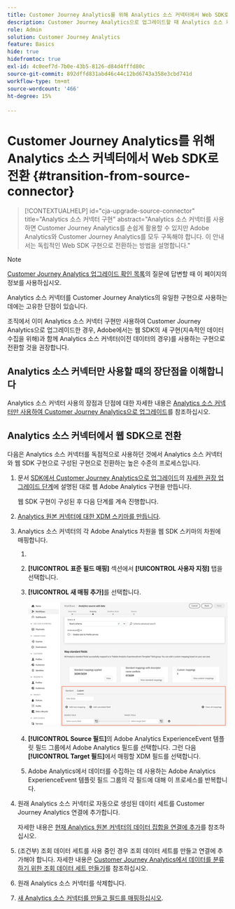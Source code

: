 ```yaml
---
title: Customer Journey Analytics를 위해 Analytics 소스 커넥터에서 Web SDK로 전환
description: Customer Journey Analytics으로 업그레이드할 때 Analytics 소스 커넥터에서 웹 SDK으로 전환하는 방법에 대해 알아봅니다
role: Admin
solution: Customer Journey Analytics
feature: Basics
hide: true
hidefromtoc: true
exl-id: 4c0eef7d-7b0e-43b5-8126-d84d4fffd80c
source-git-commit: 892dffd831abd46c44c12bd6743a358e3cbd741d
workflow-type: tm+mt
source-wordcount: '466'
ht-degree: 15%

---
```


# Customer Journey Analytics를 위해 Analytics 소스 커넥터에서 Web SDK로 전환 {#transition-from-source-connector}

<!-- markdownlint-disable MD034 -->

>[!CONTEXTUALHELP]
>id="cja-upgrade-source-connector"
>title="Analytics 소스 커넥터 구현"
>abstract="Analytics 소스 커넥터를 사용하면 Customer Journey Analytics를 손쉽게 활용할 수 있지만 Adobe Analytics와 Customer Journey Analytics를 모두 구독해야 합니다. 이 안내서는 독립적인 Web SDK 구현으로 전환하는 방법을 설명합니다."

<!-- markdownlint-enable MD034 -->

>[!NOTE]
> 
>[Customer Journey Analytics 업그레이드 확인 목록](https://gigazelle.github.io/cja-ttv/)의 질문에 답변할 때 이 페이지의 정보를 사용하십시오.

Analytics 소스 커넥터를 Customer Journey Analytics의 유일한 구현으로 사용하는 데에는 고유한 단점이 있습니다.

조직에서 이미 Analytics 소스 커넥터 구현만 사용하여 Customer Journey Analytics으로 업그레이드한 경우, Adobe에서는 웹 SDK의 새 구현(지속적인 데이터 수집을 위해)과 함께 Analytics 소스 커넥터(이전 데이터의 경우)를 사용하는 구현으로 전환할 것을 권장합니다.

## Analytics 소스 커넥터만 사용할 때의 장단점을 이해합니다

Analytics 소스 커넥터 사용의 장점과 단점에 대한 자세한 내용은 [Analytics 소스 커넥터만 사용하여 Customer Journey Analytics으로 업그레이드](/help/getting-started/cja-upgrade/cja-upgrade-alternative-source-connector.md)를 참조하십시오.

## Analytics 소스 커넥터에서 웹 SDK으로 전환

다음은 Analytics 소스 커넥터를 독점적으로 사용하던 것에서 Analytics 소스 커넥터와 웹 SDK 구현으로 구성된 구현으로 전환하는 높은 수준의 프로세스입니다.

1. 문서 [SDK에서 Customer Journey Analytics으로 업그레이드](/help/getting-started/cja-upgrade/cja-upgrade-recommendations.md)의 [자세한 권장 업그레이드 단계](/help/getting-started/cja-upgrade/cja-upgrade-recommendations.md#detailed-recommended-upgrade-steps)에 설명된 대로 웹 Adobe Analytics 구현을 만듭니다.

   웹 SDK 구현이 구성된 후 다음 단계를 계속 진행합니다.

1. [Analytics 원본 커넥터에 대한 XDM 스키마를 만듭니다](/help/getting-started/cja-upgrade/cja-upgrade-source-connector-schema.md).

1. Analytics 소스 커넥터의 각 Adobe Analytics 차원을 웹 SDK 스키마의 차원에 매핑합니다.

   1. 
      <!-- how do you get here -->

   1. **[!UICONTROL 표준 필드 매핑]** 섹션에서 **[!UICONTROL 사용자 지정]** 탭을 선택합니다.

   1. **[!UICONTROL 새 매핑 추가]**&#x200B;를 선택합니다.

      ![스키마 필드 매핑](assets/schema-mapping.png)

   1. **[!UICONTROL Source 필드]**&#x200B;의 Adobe Analytics ExperienceEvent 템플릿 필드 그룹에서 Adobe Analytics 필드를 선택합니다. 그런 다음 **[!UICONTROL Target 필드]**&#x200B;에서 매핑할 XDM 필드를 선택합니다.

   1. Adobe Analytics에서 데이터를 수집하는 데 사용하는 Adobe Analytics ExperienceEvent 템플릿 필드 그룹의 각 필드에 대해 이 프로세스를 반복합니다.

1. 원래 Analytics 소스 커넥터로 자동으로 생성된 데이터 세트를 Customer Journey Analytics 연결에 추가합니다.

   자세한 내용은 [현재 Analytics 원본 커넥터의 데이터 집합을 연결에 추가](/help/getting-started/cja-upgrade/cja-upgrade-source-connector-dataset.md)를 참조하십시오.

1. (조건부) 조회 데이터 세트를 사용 중인 경우 조회 데이터 세트를 만들고 연결에 추가해야 합니다. 자세한 내용은 [Customer Journey Analytics에서 데이터를 분류하기 위한 조회 데이터 세트 만들기](/help/getting-started/cja-upgrade/cja-upgrade-dataset-lookup.md)를 참조하십시오.

1. 원래 Analytics 소스 커넥터를 삭제합니다. <!-- need to add steps somewhere about how to do this -->

1. [새 Analytics 소스 커넥터를 만들고 필드를 매핑하십시오](/help/getting-started/cja-upgrade/cja-upgrade-source-connector.md).
